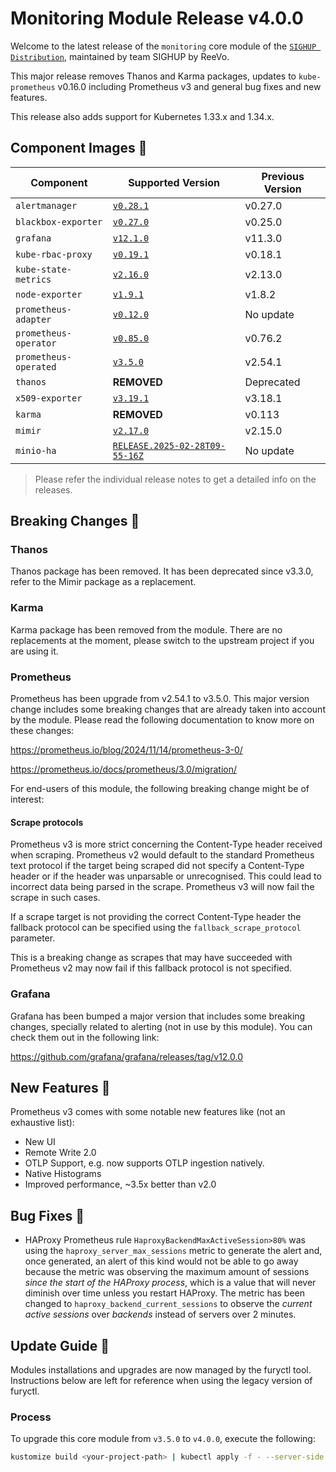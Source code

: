 # Monitoring Module Release v4.0.0

Welcome to the latest release of the `monitoring` core module of the [`SIGHUP Distribution`](https://github.com/sighupio/fury-distribution), maintained by team SIGHUP by ReeVo.

This major release removes Thanos and Karma packages, updates to `kube-prometheus` v0.16.0 including Prometheus v3 and general bug fixes and new features.

This release also adds support for Kubernetes 1.33.x and 1.34.x.

## Component Images 🚢

| Component             | Supported Version                                                                                          | Previous Version |
| --------------------- | ---------------------------------------------------------------------------------------------------------- | ---------------- |
| `alertmanager`        | [`v0.28.1`](https://github.com/prometheus/alertmanager/releases/tag/v0.28.1)                               | v0.27.0          |
| `blackbox-exporter`   | [`v0.27.0`](https://github.com/prometheus/blackbox_exporter/releases/tag/v0.27.0)                          | v0.25.0          |
| `grafana`             | [`v12.1.0`](https://github.com/grafana/grafana/releases/tag/v12.1.0)                                       | v11.3.0          |
| `kube-rbac-proxy`     | [`v0.19.1`](https://github.com/brancz/kube-rbac-proxy/releases/tag/v0.19.1)                                | v0.18.1          |
| `kube-state-metrics`  | [`v2.16.0`](https://github.com/kubernetes/kube-state-metrics/releases/tag/v2.16.0)                         | v2.13.0          |
| `node-exporter`       | [`v1.9.1`](https://github.com/prometheus/node_exporter/releases/tag/v1.9.1)                                | v1.8.2           |
| `prometheus-adapter`  | [`v0.12.0`](https://github.com/kubernetes-sigs/prometheus-adapter/releases/tag/v0.12.0)                    | No update        |
| `prometheus-operator` | [`v0.85.0`](https://github.com/prometheus-operator/prometheus-operator/releases/tag/v0.85.0)               | v0.76.2          |
| `prometheus-operated` | [`v3.5.0`](https://github.com/prometheus/prometheus/releases/tag/v3.5.0)                                   | v2.54.1          |
| `thanos`              | **REMOVED**                                                                                                | Deprecated       |
| `x509-exporter`       | [`v3.19.1`](https://github.com/enix/x509-certificate-exporter/releases/tag/v3.19.1)                        | v3.18.1          |
| `karma`               | **REMOVED**                                                                                                | v0.113           |
| `mimir`               | [`v2.17.0`](https://github.com/grafana/mimir/releases/tag/mimir-2.17.0)                                    | v2.15.0          |
| `minio-ha`            | [`RELEASE.2025-02-28T09-55-16Z`](https://github.com/minio/minio/releases/tag/RELEASE.2025-02-28T09-55-16Z) | No update        |

> Please refer the individual release notes to get a detailed info on the releases.

## Breaking Changes 🚨

### Thanos

Thanos package has been removed. It has been deprecated since v3.3.0, refer to the Mimir package as a replacement.

### Karma

Karma package has been removed from the module. There are no replacements at the moment, please switch to the upstream project if you are using it.

### Prometheus

Prometheus has been upgrade from v2.54.1 to v3.5.0. This major version change includes some breaking changes that are already taken into account by the module. Please read the following documentation to know more on these changes:

https://prometheus.io/blog/2024/11/14/prometheus-3-0/

https://prometheus.io/docs/prometheus/3.0/migration/

For end-users of this module, the following breaking change might be of interest:

#### Scrape protocols

Prometheus v3 is more strict concerning the Content-Type header received when scraping. Prometheus v2 would default to the standard Prometheus text protocol if the target being scraped did not specify a Content-Type header or if the header was unparsable or unrecognised. This could lead to incorrect data being parsed in the scrape. Prometheus v3 will now fail the scrape in such cases.

If a scrape target is not providing the correct Content-Type header the fallback protocol can be specified using the `fallback_scrape_protocol` parameter.

This is a breaking change as scrapes that may have succeeded with Prometheus v2 may now fail if this fallback protocol is not specified.

### Grafana

Grafana has been bumped a major version that includes some breaking changes, specially related to alerting (not in use by this module). You can check them out in the following link:

https://github.com/grafana/grafana/releases/tag/v12.0.0

## New Features 🎉

Prometheus v3 comes with some notable new features like (not an exhaustive list):

- New UI
- Remote Write 2.0
- OTLP Support, e.g. now supports OTLP ingestion natively.
- Native Histograms
- Improved performance, ~3.5x better than v2.0

## Bug Fixes 🐞

- HAProxy Prometheus rule `HaproxyBackendMaxActiveSession>80%` was using the `haproxy_server_max_sessions` metric to generate the alert and, once generated, an alert of this kind would not be able to go away because the metric was observing the maximum amount of sessions *since the start of the HAProxy process*, which is a value that will never diminish over time unless you restart HAProxy. The metric has been changed to `haproxy_backend_current_sessions` to observe the *current active sessions* over *backends* instead of servers over 2 minutes.

## Update Guide 🦮

Modules installations and upgrades are now managed by the furyctl tool. Instructions below are left for reference when using the legacy version of furyctl.

### Process

To upgrade this core module from `v3.5.0` to `v4.0.0`, execute the following:

```bash
kustomize build <your-project-path> | kubectl apply -f - --server-side
```
